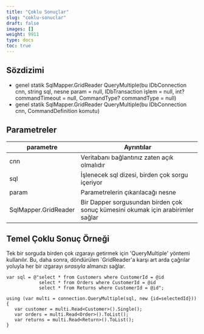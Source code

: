 ```yaml
---
title: "Çoklu Sonuçlar"
slug: "coklu-sonuclar"
draft: false
images: []
weight: 9911
type: docs
toc: true
---
```


## Sözdizimi
- genel statik SqlMapper.GridReader QueryMultiple(bu IDbConnection cnn, string sql, nesne param = null, IDbTransaction işlem = null, int? commandTimeout = null, CommandType? commandType = null)
- genel statik SqlMapper.GridReader QueryMultiple(bu IDbConnection cnn, CommandDefinition komutu)

## Parametreler
| parametre | Ayrıntılar |
| --------- | ------- |  
| cnn | Veritabanı bağlantınız zaten açık olmalıdır |
| sql | İşlenecek sql dizesi, birden çok sorgu içeriyor |
| param | Parametrelerin çıkarılacağı nesne |
| SqlMapper.GridReader | Bir Dapper sorgusundan birden çok sonuç kümesini okumak için arabirimler sağlar |


## Temel Çoklu Sonuç Örneği
Tek bir sorguda birden çok ızgarayı getirmek için 'QueryMultiple' yöntemi kullanılır. Bu, daha sonra, döndürülen `GridReader'a karşı art arda çağrılar yoluyla her bir ızgarayı *sırasıyla* almanızı sağlar.

    var sql = @"select * from Customers where CustomerId = @id
                select * from Orders where CustomerId = @id
                select * from Returns where CustomerId = @id";
    
    using (var multi = connection.QueryMultiple(sql, new {id=selectedId}))
    {
       var customer = multi.Read<Customer>().Single();
       var orders = multi.Read<Order>().ToList();
       var returns = multi.Read<Return>().ToList();
    } 

